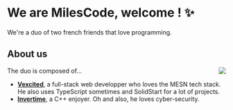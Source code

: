 # We are MilesCode, welcome ! ✨

We're a duo of two french friends that love programming.

## About us

<a href="https://www.milescode.dev">
  <img align="right" src="https://avatars.githubusercontent.com/u/82933976?s=200&v=4" />
</a>

The duo is composed of...

- [**Vexcited**](https://github.com/Vexcited), a full-stack web developper who loves the MESN tech stack. He also uses TypeScript sometimes and SolidStart for a lot of projects.
- [**Invertime**](https://github.com/Invertime), a C++ enjoyer. Oh and also, he loves cyber-security.
